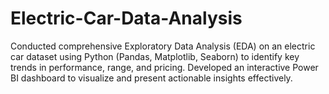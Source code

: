 # Electric-Car-Data-Analysis
Conducted comprehensive Exploratory Data Analysis (EDA) on an electric car dataset using Python (Pandas, Matplotlib, Seaborn) to identify key trends in performance, range, and pricing. Developed an interactive Power BI dashboard to visualize and present actionable insights effectively.
